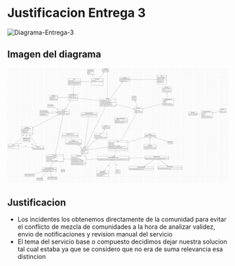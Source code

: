 # Justificacion Entrega 3 

![Diagrama-Entrega-3](./DiagramaDeClasesEntrega3.mdj)

## Imagen del diagrama 

![imagen-diagrama](./DiagramaDeClasesEntrega3.png)

## Justificacion 

* Los incidentes los obtenemos directamente de la comunidad para evitar el conflicto de mezcla de comunidades a la hora de analizar  validez, envio de notificaciones y revision manual del servicio
* El tema del servicio base o compuesto decidimos dejar nuestra solucion tal cual estaba ya que se considero que no era de suma relevancia esa distincion
